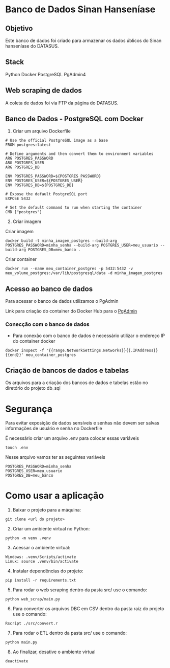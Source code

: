 # Banco de Dados Sinan Hanseníase

## Objetivo
Este banco de dados foi criado para armazenar os dados úblicos do Sinan hanseníase do DATASUS.

## Stack
Python
Docker
PostgreSQL
PgAdmin4

## Web scraping de dados
A coleta de dados foi via FTP da página do DATASUS.


## Banco de Dados - PostgreSQL com Docker

1) Criar um arquivo Dockerfile

````
# Use the official PostgreSQL image as a base
FROM postgres:latest

# Define arguments and then convert them to environment variables
ARG POSTGRES_PASSWORD
ARG POSTGRES_USER
ARG POSTGRES_DB

ENV POSTGRES_PASSWORD=${POSTGRES_PASSWORD}
ENV POSTGRES_USER=${POSTGRES_USER}
ENV POSTGRES_DB=${POSTGRES_DB}

# Expose the default PostgreSQL port
EXPOSE 5432

# Set the default command to run when starting the container
CMD ["postgres"]
````

2) Criar imagem

Criar imagem
```
docker build -t minha_imagem_postgres --build-arg POSTGRES_PASSWORD=minha_senha --build-arg POSTGRES_USER=meu_usuario --build-arg POSTGRES_DB=meu_banco .
```

Criar container
```
docker run --name meu_container_postgres -p 5432:5432 -v meu_volume_postgres:/var/lib/postgresql/data -d minha_imagem_postgres
```

## Acesso ao banco de dados
Para acessar o banco de dados utilizamos o PgAdmin

Link para criação do container do Docker Hub para o [PgAdmin](https://www.pgadmin.org/docs/pgadmin4/latest/container_deployment.html)

### Conecção com o banco de dados
* Para conexão com o banco de dados é necessário utilizar o endereço IP do container docker

```
docker inspect -f '{{range.NetworkSettings.Networks}}{{.IPAddress}}{{end}}' meu_container_postgres
```

## Criação de bancos de dados e tabelas
Os arquivos para a criação dos bancos de dados e tabelas estão no diretório do projeto db_sql



# Segurança
Para evitar exposição de dados sensíveis e senhas não devem ser salvas informações de usuário e senha no Dockerfile

É necessário criar um arquivo .env para colocar essas variáveis
```
touch .env
```

Nesse arquivo vamos ter as seguintes variáveis
```
POSTGRES_PASSWORD=minha_senha
POSTGRES_USER=meu_usuario
POSTGRES_DB=meu_banco
```

# Como usar a aplicação

1. Baixar o projeto para a máquina:
```
git clone <url do projeto>
```

2. Criar um ambiente virtual no Python:
```
python -m venv .venv
```

3. Acessar o ambiente virtual:
```
Windows: .venv/Scripts/activate
Linux: source .venv/bin/activate
```

4. Instalar dependências do projeto:
```
pip install -r requirements.txt
```

5. Para rodar o web scraping dentro da pasta src/ use o comando:
```
python web_scrap/main.py
```

6. Para converter os arquivos DBC em CSV dentro da pasta raiz do projeto use o comando:
```
Rscript ./src/convert.r
```

7. Para rodar o ETL dentro da pasta src/ use o comando:
```
python main.py
```

8. Ao finalizar, desative o ambiente virtual
```
deactivate
```
